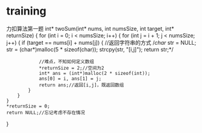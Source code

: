 # training
力扣算法第一题
int* twoSum(int* nums, int numsSize, int target, int* returnSize)
{
	for (int i = 0; i < numsSize; i++)
	{
		for (int j = i + 1; j < numsSize; j++)
		{
			if (target == nums[i] + nums[j])
			{
				//返回字符串的方式
				/*char* str = NULL;
				str = (char*)malloc(5 * sizeof(char));
				strcpy(str, "[i,j]");
				return str;*/
				
				//难点，不知如何定义数组
				*returnSize = 2;//空间为2
				int* ans = (int*)malloc(2 * sizeof(int));
				ans[0] = i, ans[1] = j;
				return ans;//返回[i,j]，既返回数组
			}
		}
	}
	*returnSize = 0;
	return NULL;//忘记考虑不存在情况
}
